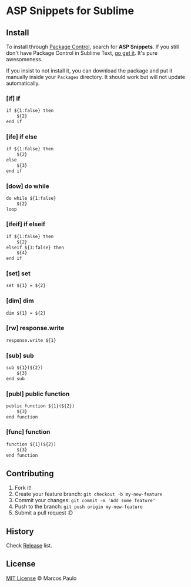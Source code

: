 # ASP Snippets for Sublime

## Install

To install through [Package Control](http://wbond.net/sublime_packages/package_control),
search for **ASP Snippets**. If you still don't have Package Control in Sublime Text, [go get it](http://wbond.net/sublime_packages/package_control/installation).
It's pure awesomeness.

If you insist to not install it, you can download the package and put it manually inside your `Packages` directory. It should work but will not update automatically.


### [if] if

```asp
if ${1:false} then
	${2}
end if
```

### [ife] if else

```asp
if ${1:false} then
	${2}
else
	${3}
end if
```

### [dow] do while

```asp
do while ${1:false}
	${2}
loop
```

### [ifeif] if elseif

```asp
if ${1:false} then
	${2}
elseif ${3:false} then
	${4}
end if
```

### [set] set

```asp
set ${1} = ${2}
```

### [dim] dim

```asp
dim ${1} = ${2}
```

### [rw] response.write
```asp
response.write ${1}
```

### [sub] sub
```asp
sub ${1}(${2})
	${3}
end sub
```

### [publ] public function
```asp
public function ${1}(${2})
	${3}
end function
```

### [func] function
```asp
function ${1}(${2})
	${3}
end function
```
## Contributing

1. Fork it!
2. Create your feature branch: `git checkout -b my-new-feature`
3. Commit your changes: `git commit -m 'Add some feature'`
4. Push to the branch: `git push origin my-new-feature`
5. Submit a pull request :D

## History

Check [Release](https://github.com/marcosisocram/asp-snippets/releases) list.

## License

[MIT License](http://mp.mit-license.org/) © Marcos Paulo